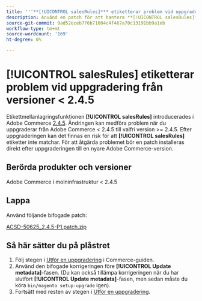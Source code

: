 ```yaml
---
title: '''**[!UICONTROL salesRules]*** etiketterar problem vid uppgradering från versioner < 2.4.5'
description: Använd en patch för att hantera **[!UICONTROL salesRules]**-problemen vid uppgradering från Adobe Commerce-versioner < 2.4.5.
source-git-commit: 0ad52eceb776b71604c4f467a70c13191bb9a1eb
workflow-type: tm+mt
source-wordcount: '169'
ht-degree: 0%

---
```


# **[!UICONTROL salesRules]** etiketterar problem vid uppgradering från versioner &lt; 2.4.5

Etikettmellanlagringsfunktionen **[!UICONTROL salesRules]** introducerades i Adobe Commerce [ 2.4.5](/docs/commerce-operations/release/notes/adobe-commerce/2-4-5.html). Ändringen kan medföra problem när du uppgraderar från Adobe Commerce &lt; 2.4.5 till valfri version >= 2.4.5. Efter uppgraderingen kan det finnas en risk för att **[!UICONTROL salesRules]** etiketter inte matchar. För att åtgärda problemet bör en patch installeras direkt efter uppgraderingen till en nyare Adobe Commerce-version.

## Berörda produkter och versioner

Adobe Commerce i molninfrastruktur &lt; 2.4.5

## Lappa

Använd följande bifogade patch:

[ACSD-50625_2.4.5-P1.patch.zip](assets/ACSD-50625_2.4.5-p1.patch.zip)

## Så här sätter du på plåstret

1. Följ stegen i [Utför en uppgradering](https://experienceleague.adobe.com/docs/commerce-operations/upgrade-guide/implementation/perform-upgrade.html?lang=sv-SE) i Commerce-guiden.
1. Använd den bifogade korrigeringen före **[!UICONTROL Update metadata]**-fasen.
(Du kan också tillämpa korrigeringen när du har slutfört **[!UICONTROL Update metadata]**-fasen, men sedan måste du köra `bin/magento setup:upgrade` igen).
1. Fortsätt med resten av stegen i [Utför en uppgradering](https://experienceleague.adobe.com/docs/commerce-operations/upgrade-guide/implementation/perform-upgrade.html?lang=sv-SE).
